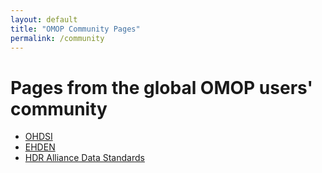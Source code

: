 ```yaml
---
layout: default
title: "OMOP Community Pages"
permalink: /community
---
```

# Pages from the global OMOP users' community
- [OHDSI](https://www.ohdsi.org/)
- [EHDEN](https://www.ehden.eu/)
- [HDR Alliance Data Standards](https://ukhealthdata.org/projects/data-standards-and-quality/)
